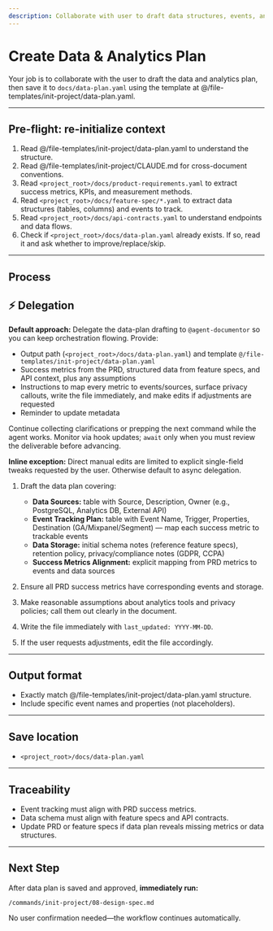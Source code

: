 ```yaml
---
description: Collaborate with user to draft data structures, events, and analytics plan
---
```


# Create Data & Analytics Plan

Your job is to collaborate with the user to draft the data and analytics plan, then save it to `docs/data-plan.yaml` using the template at @/file-templates/init-project/data-plan.yaml.

---

## Pre-flight: re-initialize context
1. Read @/file-templates/init-project/data-plan.yaml to understand the structure.
2. Read @/file-templates/init-project/CLAUDE.md for cross-document conventions.
3. Read `<project_root>/docs/product-requirements.yaml` to extract success metrics, KPIs, and measurement methods.
4. Read `<project_root>/docs/feature-spec/*.yaml` to extract data structures (tables, columns) and events to track.
5. Read `<project_root>/docs/api-contracts.yaml` to understand endpoints and data flows.
6. Check if `<project_root>/docs/data-plan.yaml` already exists. If so, read it and ask whether to improve/replace/skip.

---

## Process

## ⚡ Delegation

**Default approach:** Delegate the data-plan drafting to `@agent-documentor` so you can keep orchestration flowing. Provide:
- Output path (`<project_root>/docs/data-plan.yaml`) and template `@/file-templates/init-project/data-plan.yaml`
- Success metrics from the PRD, structured data from feature specs, and API context, plus any assumptions
- Instructions to map every metric to events/sources, surface privacy callouts, write the file immediately, and make edits if adjustments are requested
- Reminder to update metadata

Continue collecting clarifications or prepping the next command while the agent works. Monitor via hook updates; `await` only when you must review the deliverable before advancing.

**Inline exception:** Direct manual edits are limited to explicit single-field tweaks requested by the user. Otherwise default to async delegation.

1. Draft the data plan covering:
   - **Data Sources:** table with Source, Description, Owner (e.g., PostgreSQL, Analytics DB, External API)
   - **Event Tracking Plan:** table with Event Name, Trigger, Properties, Destination (GA/Mixpanel/Segment) — map each success metric to trackable events
   - **Data Storage:** initial schema notes (reference feature specs), retention policy, privacy/compliance notes (GDPR, CCPA)
   - **Success Metrics Alignment:** explicit mapping from PRD metrics to events and data sources

2. Ensure all PRD success metrics have corresponding events and storage.

3. Make reasonable assumptions about analytics tools and privacy policies; call them out clearly in the document.

4. Write the file immediately with `last_updated: YYYY-MM-DD`.

5. If the user requests adjustments, edit the file accordingly.

---

## Output format
- Exactly match @/file-templates/init-project/data-plan.yaml structure.
- Include specific event names and properties (not placeholders).

---

## Save location
- `<project_root>/docs/data-plan.yaml`

---

## Traceability
- Event tracking must align with PRD success metrics.
- Data schema must align with feature specs and API contracts.
- Update PRD or feature specs if data plan reveals missing metrics or data structures.

---

## Next Step

After data plan is saved and approved, **immediately run:**
```
/commands/init-project/08-design-spec.md
```

No user confirmation needed—the workflow continues automatically.

